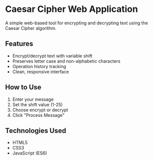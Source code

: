 # Caesar Cipher Web Application

A simple web-based tool for encrypting and decrypting text using the Caesar Cipher algorithm.

## Features
- Encrypt/decrypt text with variable shift
- Preserves letter case and non-alphabetic characters
- Operation history tracking
- Clean, responsive interface

## How to Use
1. Enter your message
2. Set the shift value (1-25)
3. Choose encrypt or decrypt
4. Click "Process Message"

## Technologies Used
- HTML5
- CSS3
- JavaScript (ES6)

